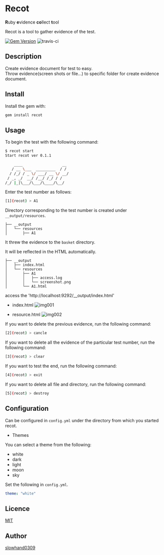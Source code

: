# Recot

**R**uby **e**vidence **co**llect **t**ool<br>

Recot is a tool to gather evidence of the test.

[![Gem Version](https://badge.fury.io/rb/recot.svg)](https://badge.fury.io/rb/recot)
![travis-ci](https://travis-ci.org/Slowhand0309/recot.svg?branch=develop)

## Description
Create evidence document for test to easy.<br>
Throw evidence(screen shots or file...) to specific folder for create evidence document.

## Install

Install the gem with:

```sh
gem install recot
```
## Usage

To begin the test with the following command:

```sh
$ recot start
Start recot ver 0.1.1

    ____                  __
   / __ \___  _________  / /
  / /_/ / _ \/ ___/ __ \/ __/
 / _, _/  __/ /__/ /_/ / /
/_/ |_|\___/\___/\____/\__/
```

Enter the test number as follows:

```sh
[1](recot) > A1
```

Directory corresponding to the test number is created under `__output/resources`.

```
├── __output
│   └── resources
│       ├── A1
```

It threw the evidence to the `basket` directory.

It will be reflected in the HTML automatically.

```
├── __output
│   ├── index.html
│   └── resources
│       ├── A1
│       │   ├── access.log
│       │   └── screenshot.png
│       └── A1.html
```

access the 'http://localhost:9292/__output/index.html'

* index.html
![img001](http://slowhand0309.github.io/images/recot/index_html.png)

* resource.html
![img002](http://slowhand0309.github.io/images/recot/resource_html.png)

If you want to delete the previous evidence, run the following command:

```sh
[2](recot) > cancle
```

If you want to delete all the evidence of the particular test number, run the following command:

```sh
[3](recot) > clear
```

If you want to test the end, run the following command:

```sh
[4](recot) > exit
```

If you want to delete all file and directory,
run the following command:

```sh
[5](recot) > destroy
```

## Configuration

Can be configured in `config.yml` under the directory from which you started recot.

* Themes

You can select a theme from the following:

* white
* dark
* light
* moon
* sky

Set the following in `config.yml`.
```yml
theme: "white"
```


## Licence

[MIT](https://github.com/tcnksm/tool/blob/master/LICENCE)

## Author

[slowhand0309](https://github.com/Slowhand0309)
